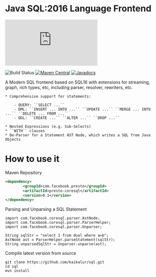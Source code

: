 # Java SQL:2016 Language Frontend
![Visit our Website.](https://manticore-projects.github.io/sql/index.html)

![Build Status](https://github.com/manticore-projects/sql/actions/workflows/maven.yml/badge.svg)
[![Maven Central](https://maven-badges.herokuapp.com/maven-central/com.facebook.presto/presto-coresql/badge.svg)](http://maven-badges.herokuapp.com/maven-central/com.facebook.presto/presto-coresql)
[![Javadocs](https://www.javadoc.io/badge/com.facebook.presto/presto-coresql.svg)](https://www.javadoc.io/doc/com.facebook.presto/presto-coresql)

A Modern SQL frontend based on SQL16 with extensions for streaming, graph, rich types, etc, including parser, resolver, rewriters, etc.

    * Comprehensive support for statements:

        - QUERY: ``SELECT ...``
        - DML: ``INSERT ... INTO ...`` ``UPDATE ...`` ``MERGE ... INTO ...`` ``DELETE ... FROM ...``
        - DDL: ``CREATE ...`` ``ALTER ...`` ``DROP ...``

    * Nested Expressions (e.g. Sub-Selects)
    * ``WITH`` clauses
    * De-Parser for a Statement AST Node, which writes a SQL from Java Objects

# How to use it

Maven Repository
```xml
<dependency>
        <groupId>com.facebook.presto</groupId>
        <artifactId>presto-coresql</artifactId>
        <version>0.1</version>
</dependency>
```

Parsing and Unparsing a SQL Statement
```
import com.facebook.coresql.parser.AstNode;
import com.facebook.coresql.parser.ParserHelper;
import com.facebook.coresql.parser.Unparser;

String sqlStr = "select 1 from dual where a=b";
AstNode ast = ParserHelper.parseStatement(sqlStr);
String unparsedSqlStr = Unparser.unparse(ast);
```

Compile latest version from source

```shell
git clone https://github.com/kaikalur/sql.git
cd sql
mvn install
```